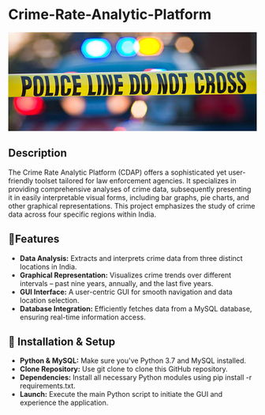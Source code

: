 # Crime-Rate-Analytic-Platform
<img src="https://github.com/DeeyaSingh/Crime-Rate-Analytic-Platform/blob/main/Screenshots/hero-img.png" alt="The homepage" height="200" width="100%">


## Description
The Crime Rate Analytic Platform (CDAP) offers a sophisticated yet user-friendly toolset tailored for law enforcement agencies. It specializes in providing comprehensive analyses of crime data, subsequently presenting it in easily interpretable visual forms, including bar graphs, pie charts, and other graphical representations. This project emphasizes the study of crime data across four specific regions within India.

## 🚀Features
* **Data Analysis:** Extracts and interprets crime data from three distinct locations in India.
* **Graphical Representation:** Visualizes crime trends over different intervals – past nine years, annually, and the last five years.
* **GUI Interface:** A user-centric GUI for smooth navigation and data location selection.
* **Database Integration:** Efficiently fetches data from a MySQL database, ensuring real-time information access.

## 🔧 Installation & Setup
* **Python & MySQL:** Make sure you've Python 3.7 and MySQL installed.
* **Clone Repository:** Use git clone to clone this GitHub repository.
* **Dependencies:** Install all necessary Python modules using pip install -r requirements.txt.
* **Launch:** Execute the main Python script to initiate the GUI and experience the application.

